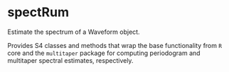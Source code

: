 # spectRum
Estimate the spectrum of a Waveform object.

Provides S4 classes and methods that wrap the base functionality from `R` core and the `multitaper` package for computing periodogram and multitaper spectral estimates, respectively.
